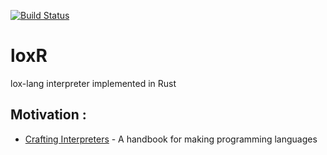 [![Build Status](https://travis-ci.org/KuldeepSinh/loxr.svg?branch=master)](https://travis-ci.org/KuldeepSinh/loxr)

# loxR
lox-lang interpreter implemented in Rust

## Motivation : 
* [Crafting Interpreters](http://craftinginterpreters.com) - A handbook for making programming languages
